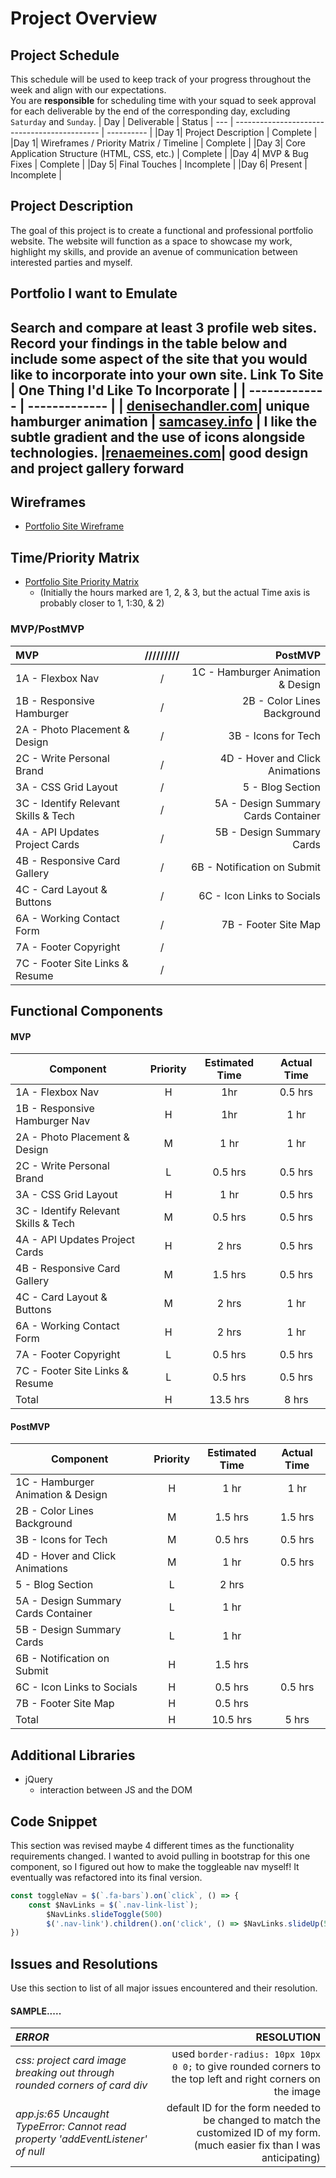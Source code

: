 # Project Overview
## Project Schedule
This schedule will be used to keep track of your progress throughout the week and align with our expectations.  
You are **responsible** for scheduling time with your squad to seek approval for each deliverable by the end of the corresponding day, excluding `Saturday` and `Sunday`.
|  Day | Deliverable | Status
| --- | -------------------------------------------- | ---------- |
|Day 1| Project Description                          | Complete   |
|Day 1| Wireframes / Priority Matrix / Timeline      | Complete   |
|Day 3| Core Application Structure (HTML, CSS, etc.) | Complete   |
|Day 4| MVP & Bug Fixes                              | Complete   |
|Day 5| Final Touches                                | Incomplete |
|Day 6| Present                                      | Incomplete |
## Project Description
The goal of this project is to create a functional and professional portfolio website. The website will function as a space to showcase my work, highlight my skills, and provide an avenue of communication between interested parties and myself. 
## Portfolio I want to Emulate
Search and compare at least 3 profile web sites.  Record your findings in the table below and include some aspect of the site that you would like to incorporate into your own site.
Link To Site  | One Thing I'd Like To Incorporate | 
| ------------- | ------------- |
| [denisechandler.com](http://www.denisechandler.com/)| unique hamburger animation
| [samcasey.info](https://samcasey.info/) |  I like the subtle gradient and the use of icons alongside technologies.
|[renaemeines.com](http://renaemeines.com/)| good design and project gallery forward
---
## Wireframes
- [Portfolio Site Wireframe](https://i.imgur.com/CGfdx4s.jpg)
## Time/Priority Matrix 
- [Portfolio Site Priority Matrix](https://i.imgur.com/mDfTJvb.jpg)
	- (Initially the hours marked are 1, 2, & 3, but the actual Time axis is probably closer to 1, 1:30, & 2)
### MVP/PostMVP
| __MVP__                             | ///////// |                        PostMVP |
| :------------------------------------- | :-: | --------------------------------: |
| 1A - Flexbox Nav                        | / |  1C - Hamburger Animation & Design |
| 1B - Responsive Hamburger               | / |        2B - Color Lines Background |
| 2A - Photo Placement & Design           | / |                3B - Icons for Tech |
| 2C - Write Personal Brand               | / |    4D - Hover and Click Animations |
| 3A - CSS Grid Layout                    | / |                   5 - Blog Section |
| 3C - Identify Relevant Skills & Tech    | / | 5A - Design Summary Cards Container|
| 4A - API Updates Project Cards          | / |          5B - Design Summary Cards |
| 4B - Responsive Card Gallery            | / |        6B - Notification on Submit |
| 4C - Card Layout & Buttons              | / |         6C - Icon Links to Socials |
| 6A - Working Contact Form               | / |               7B - Footer Site Map |
| 7A - Footer Copyright                   | / |                                    |
| 7C - Footer Site Links & Resume         | / |                                    |


## Functional Components
#### MVP
| Component                       | Priority | Estimated Time | Actual Time |
| ------------------------------------ | :-: |  :-----: | :-----: | 
| 1A - Flexbox Nav                     |  H  | 1hr      | 0.5 hrs |
| 1B - Responsive Hamburger Nav        |  H  | 1hr      | 1 hr    |
| 2A - Photo Placement & Design        |  M  | 1 hr     | 1 hr   |
| 2C - Write Personal Brand            |  L  | 0.5 hrs  | 0.5 hrs |
| 3A - CSS Grid Layout                 |  H  | 1 hr     | 0.5 hrs |
| 3C - Identify Relevant Skills & Tech |  M  | 0.5 hrs  | 0.5 hrs |
| 4A - API Updates Project Cards       |  H  | 2 hrs    | 0.5 hrs |
| 4B - Responsive Card Gallery         |  M  | 1.5 hrs  | 0.5 hrs |
| 4C - Card Layout & Buttons           |  M  | 2 hrs    | 1 hr    |
| 6A - Working Contact Form            |  H  | 2 hrs    | 1 hr    |
| 7A - Footer Copyright                |  L  | 0.5 hrs  | 0.5 hrs |
| 7C - Footer Site Links & Resume      |  L  | 0.5 hrs  | 0.5 hrs |
| Total                                |  H  | 13.5 hrs | 8 hrs   |
#### PostMVP
| Component                     | Priority | Estimated Time | Actual Time |
| ---------------------------------- | :-: |  :-----: | :-----: | 
| 1C - Hamburger Animation & Design  |  H  | 1 hr     | 1 hr    |
| 2B - Color Lines Background        |  M  | 1.5 hrs  | 1.5 hrs |
| 3B - Icons for Tech                |  M  | 0.5 hrs  | 0.5 hrs |
| 4D - Hover and Click Animations    |  M  | 1 hr     | 0.5 hrs |
| 5 - Blog Section                   |  L  | 2 hrs    | 
| 5A - Design Summary Cards Container|  L  | 1 hr     |
| 5B - Design Summary Cards          |  L  | 1 hr     |
| 6B - Notification on Submit        |  H  | 1.5 hrs  |
| 6C - Icon Links to Socials         |  H  | 0.5 hrs  | 0.5 hrs |
| 7B - Footer Site Map               |  H  | 0.5 hrs  |
| Total                              |  H  | 10.5 hrs | 5 hrs   |
## Additional Libraries
 - jQuery
	- interaction between JS and the DOM
## Code Snippet
This section was revised maybe 4 different times as the functionality requirements changed. I wanted to avoid pulling in bootstrap for this one component, so I figured out how to make the toggleable nav myself! It eventually was refactored into its final version. 
```js
const toggleNav = $(`.fa-bars`).on(`click`, () => {
    const $NavLinks = $(`.nav-link-list`);
        $NavLinks.slideToggle(500)
        $('.nav-link').children().on('click', () => $NavLinks.slideUp(500))
})
```
## Issues and Resolutions
 Use this section to list of all major issues encountered and their resolution.
#### SAMPLE.....
| _ERROR_ | RESOLUTION |
| :---- | ---------: |
|_css: project card image breaking out through rounded corners of card div_ | used `border-radius: 10px 10px 0 0;` to give rounded corners to the top left and right corners on the image|
|_app.js:65 Uncaught TypeError: Cannot read property 'addEventListener' of null_ | default ID for the form needed to be changed to match the customized ID of my form. (much easier fix than I was anticipating)|
